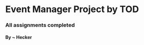 <h1> Event Manager Project by TOD </h1>
<h3> All assignments completed</h3>
<h4> By ~ Hecker </h4>

